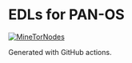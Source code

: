 # EDLs for PAN-OS
[![MineTorNodes](https://github.com/jamesholland-uk/external-dynamic-lists/actions/workflows/tor.yml/badge.svg?branch=main)](https://github.com/jamesholland-uk/external-dynamic-lists/actions/workflows/tor.yml)

Generated with GitHub actions.
